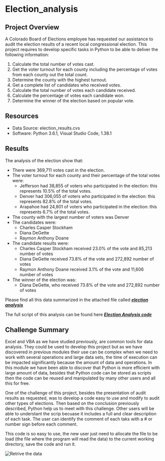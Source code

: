 # Election_analysis

## Project Overview
A Colorado Board of Elections employee has requested our assistance to audit the election results of a recent local congressional election. This project requires to develop specific tasks in Python to be able to deliver the following information:

1. Calculate the total number of votes cast.
2. Get the voter turnout for each county including the percentage of votes from each county out the total count.
3. Determine the county with the highest turnout.
4. Get a complete list of candidates who received votes.
5. Calculate the total number of votes each candidate received.
6. Calculate the percentage of votes each candidate won.
7. Determine the winner of the election based on popular vote.

## Resources
- Data Source: election_results.cvs
- Software: Python 3.6.1, Visual Studio Code, 1.38.1

## Results 
The analysis of the election show that:
- There were 369,711 votes cast in the election.
- The voter turnout for each county and their percentage of the total votes were:
    - Jefferson had 38,855 of voters who participated in the election: this represents 10.5% of the total votes.
    - Denver had 306,055 of voters who participated in the election: this represents 82.8% of the total votes. 
    - Arapahoe had 24,801 of voters who participated in the election: this represents 6.7% of the total votes.
- The county with the largest number of voters was Denver
- The candidates were:
    - Charles Casper Stockham
    - Diana DeGette
    - Raymon Anthony Doane
- The candidate results were:
    - Charles Casper Stockham received 23.0%  of the vote and 85,213 number of votes
    - Diana DeGette received 73.8% of the vote and 272,892 number of votes
    - Raymon Anthony Doane received 3.1% of the vote and 11,606 number of votes
- The winner of the election was:
    - Diana DeGette, who received 73.8% of the vote and 272,892 number of votes
    
 Please find all this data summarized in the attached file called [***election analysis***](https://github.com/AAGA85/Election_analysis/blob/7769c16d94b39fac422425c1e0c8ba11dabd59bd/analysis/election_analysis.txt)
 
 The full script of this analysis can be found here [***Election Analysis code***](https://github.com/AAGA85/Election_analysis/blob/7769c16d94b39fac422425c1e0c8ba11dabd59bd/PyPoll_Challenge.py)
 

## Challenge Summary

Excel and VBA as we have studied previously, are common tools for data analysis. They could be used to develop this project but as we have discovered in previous modules their use can be complex when we need to work with several operations and large data sets, the time of execution can be impacted significantly because the amount of data and operations. In this module we have been able to discover that Python is more efficient with large amount of data, besides that Python code can be stored as scripts then the code can be reused and manipulated by many other users and all this for free. 

One of the challenge of this project,  besides the presentation of audit results as requested, was to develop a code easy to use and modify to audit other types of elections. Then based on the conclusion previously described, Python help us to meet with this challenge. Other users will be able to understant the scrip becuase it includes a full and clear description of each task. The user can identify the comment of each taks with a # or number sign before each comment.

This code is so easy to use, the new user just need to allocate the file to be load (the file where the program will read the data) to the current working directory, save the code and run it.

![Retrive the data](https://user-images.githubusercontent.com/106939511/176815532-c33256bd-de73-45f3-b06f-9c0aaef6f8af.png)


